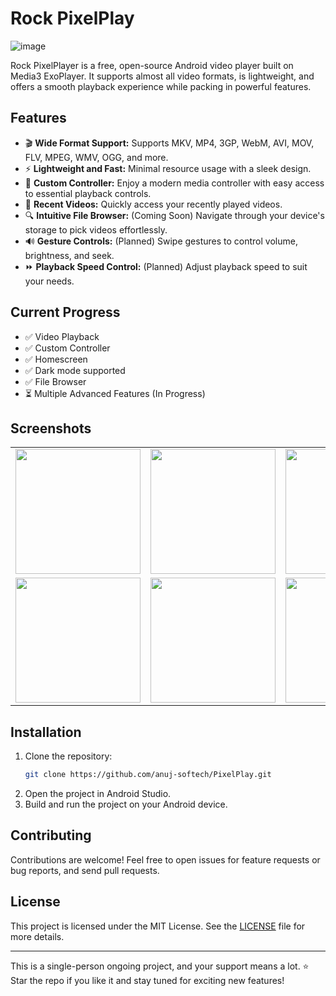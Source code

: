 # Rock PixelPlay
![image](https://github.com/user-attachments/assets/ff10431f-0bfe-40c6-8e7b-ed202d9ca64a)

Rock PixelPlayer is a free, open-source Android video player built on Media3 ExoPlayer. It supports almost all video formats, is lightweight, and offers a smooth playback experience while packing in powerful features.

## Features
- 🎬 **Wide Format Support:** Supports MKV, MP4, 3GP, WebM, AVI, MOV, FLV, MPEG, WMV, OGG, and more.
- ⚡ **Lightweight and Fast:** Minimal resource usage with a sleek design.
- 🔧 **Custom Controller:** Enjoy a modern media controller with easy access to essential playback controls.
- 📌 **Recent Videos:** Quickly access your recently played videos.
- 🔍 **Intuitive File Browser:** (Coming Soon) Navigate through your device's storage to pick videos effortlessly.
- 🔊 **Gesture Controls:** (Planned) Swipe gestures to control volume, brightness, and seek.
- ⏩ **Playback Speed Control:** (Planned) Adjust playback speed to suit your needs.

## Current Progress
- ✅ Video Playback
- ✅ Custom Controller
- ✅ Homescreen
- ✅ Dark mode supported
- ✅ File Browser
- ⏳ Multiple Advanced Features (In Progress)


## Screenshots

<table>
  <tr>
    <td><img src="https://github.com/user-attachments/assets/adc427cd-4eb5-476b-91a6-c2461375703a" width="200"/></td>
    <td><img src="https://github.com/user-attachments/assets/3d54bd86-2438-43af-8b30-dcda350cd6c4" width="200"/></td>
    <td><img src="https://github.com/user-attachments/assets/7be5313f-b2f8-41e0-9a85-af8f3318ee5a" width="200"/></td>
    <td><img src="https://github.com/user-attachments/assets/2c4f8e52-bdb2-40c8-81c6-36f502543605" width="200"/></td>
  </tr>
  <tr>
    <td><img src="https://github.com/user-attachments/assets/9c302dfb-907b-4f32-bc5a-c7808855d71d" width="200"/></td>
    <td><img src="https://github.com/user-attachments/assets/d8b5d63a-27ec-4286-8633-76ec722e1fb0" width="200"/></td>
    <td><img src="https://github.com/user-attachments/assets/b2f325eb-d8e0-4ea6-93f8-292a5990397e" width="200"/></td>
    <td><img src="https://github.com/user-attachments/assets/e9ad2181-9618-4378-bd1c-65d07a519d6d" width="200"/></td>
  </tr>
</table>



## Installation
1. Clone the repository:
    ```bash
    git clone https://github.com/anuj-softech/PixelPlay.git
    ```
2. Open the project in Android Studio.
3. Build and run the project on your Android device.

## Contributing
Contributions are welcome! Feel free to open issues for feature requests or bug reports, and send pull requests.

## License
This project is licensed under the MIT License. See the [LICENSE](LICENSE) file for more details.

---
This is a single-person ongoing project, and your support means a lot. ⭐ Star the repo if you like it and stay tuned for exciting new features!

